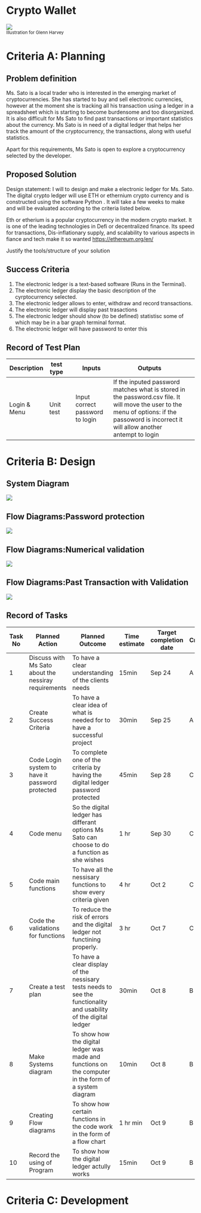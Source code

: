 # Crypto Wallet

![](22ROOSE-master768.gif)  
<sub>Illustration for Glenn Harvey</sub>

# Criteria A: Planning

## Problem definition

Ms. Sato is a local trader who is interested in the emerging market of cryptocurrencies. She has started to buy and sell electronic currencies, however at the moment she is tracking all his transaction using a ledger in a spreadsheet which is starting to become burdensome and too disorganized. It is also difficult for Ms Sato to find past transactions or important statistics about the currency. Ms Sato is in need of a digital ledger that helps her track the amount of the cryptocurrency, the transactions, along with useful statistics. 

Apart for this requirements, Ms Sato is open to explore a cryptocurrency selected by the developer.

## Proposed Solution

Design statement:
I will to design and make a electronic ledger for Ms. Sato. The digital crypto ledger will use ETH or ethernium crypto currency and is constructed using the software Python . It will take a few weeks to make and will be evaluated according to the criteria listed below.

Eth or etherium is a popular cryptocurrency in the modern crypto market. It is one of the leading technologies in Defi or decentralized finance. 
Its speed for transactions, Dis-inflationary supply, and scalability to various aspects in fiance and tech make it so wanted
https://ethereum.org/en/


Justify the tools/structure of your solution

## Success Criteria
1. The electronic ledger is a text-based software (Runs in the Terminal).
2. The electronic ledger display the basic description of the cyrptocurrency selected.
3. The electronic ledger allows to enter, withdraw and record transactions.
4. The electronic ledger will display past trasactions
5. The electronic ledger should show (to be defined) statistisc some of which may be in a bar graph terminal format.
6. The electronic ledger will have password to enter this 
## Record of Test Plan
| Description | test type                                                |                                                                                                 | Inputs | Outputs | |
|---------|---------------------------------------------------------------|-----------------------------------------------------------------------------------------------------------------|---------------|------------------------|-----------|
| Login & Menu       | Unit test                                         |                         | Input correct password to login        |If the inputed password matches what is stored in the password.csv file. It will move the user to the menu of options: if the passoword is incorrect it will allow another antempt to login                  |          |

# Criteria B: Design

## System Diagram 
![](https://github.com/ZavenGaloyan/unit-1/blob/main/Untitled%20Diagram.jpg)
## Flow Diagrams:Password protection
![](https://github.com/ZavenGaloyan/unit-1/blob/main/PasswordFlowchart.jpg)
## Flow Diagrams:Numerical validation 
![](https://github.com/ZavenGaloyan/unit-1/blob/main/Transaction.jpg)
## Flow Diagrams:Past Transaction with Validation
![](https://github.com/ZavenGaloyan/unit-1/blob/main/Displaying_past_transactions.jpg)
## Record of Tasks
| Task No | Planned Action                                                | Planned Outcome                                                                                                 | Time estimate | Target completion date | Criterion |
|---------|---------------------------------------------------------------|-----------------------------------------------------------------------------------------------------------------|---------------|------------------------|-----------|
| 1       | Discuss with Ms Sato about the nessiray requirements                                         | To have a clear understanding of the clients needs                        | 15min         | Sep 24                 | A         |
| 2       | Create Success Criteria                                         | To have a clear idea of what is needed for to have a successful project                        | 30min         | Sep 25                 | A         |
| 3       | Code Login system to have it password protected                                         | To complete one of the criteria by having the digital ledger password protected                        | 45min         | Sep 28                 | C         |
| 4       | Code menu                                         | So the digital ledger has differant options Ms Sato can choose to do a function as she wishes                       | 1 hr         | Sep 30                 | C         |
| 5       | Code main functions                                         | To have all the nessisary functions to show every criteria given                      | 4 hr         | Oct 2                 | C         |
| 6       | Code the validations for functions                                         | To reduce the risk of errors and the digital ledger not functining properly.                        | 3 hr         | Oct  7                  | C         |
| 7       | Create a test plan                                         | To have a clear display of the nessisary tests needs to see the functionality and usability of the digital ledger                        | 30min         | Oct 8                  | B         |
| 8       |Make Systems diagram                                        | To show how the digital ledger was made and functions on the computer in the form of a system diagram                        | 10min         | Oct 8                 | B         |
| 9       | Creating Flow diagrams                                         | To show how certain functions in the code work in the form of a flow chart                       | 1 hr min         | Oct 9                  | B         |
| 10       | Record the using of Program                                         | To show how the digital ledger actully works                    | 15min         | Oct 9                  | B         |
                    
# Criteria C: Development

